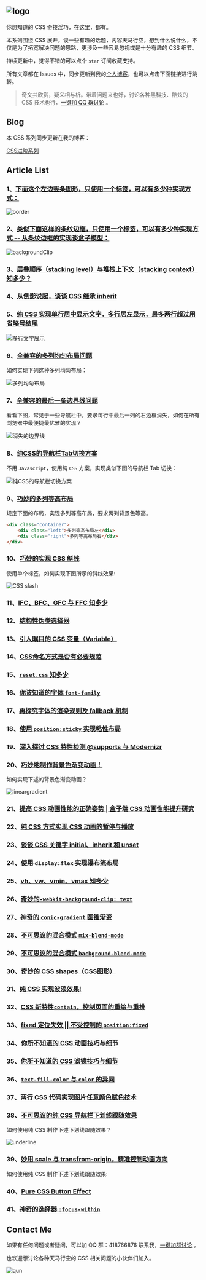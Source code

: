 ## ![logo](https://github.com/chokcoco/iCSS/blob/master/logo.jpg?raw=true)

你想知道的 CSS 奇技淫巧，在这里，都有。

本系列围绕 CSS 展开，谈一些有趣的话题，内容天马行空，想到什么说什么，不仅是为了拓宽解决问题的思路，更涉及一些容易忽视或是十分有趣的 CSS 细节。

持续更新中，觉得不错的可以点个 `star` 订阅收藏支持。

所有文章都在 Issues 中，同步更新到我的[个人博客](http://www.cnblogs.com/coco1s/)，也可以点击下面链接进行跳转。

> 奇文共欣赏，疑义相与析。带着问题来也好，讨论各种黑科技、酷炫的 CSS 技术也行，[一键加 QQ 群讨论](//shang.qq.com/wpa/qunwpa?idkey=318940c0ae56f4556447291fb2fc6147a7b1760487c49c1e3410c377d946fc5a) 。

## Blog

本 CSS 系列同步更新在我的博客：

[CSS进阶系列](http://www.cnblogs.com/coco1s/category/833837.html)

## Article List

### 1、[下面这个左边竖条图形，只使用一个标签，可以有多少种实现方式：](https://github.com/chokcoco/iCSS/issues/1)

![border](http://images.cnblogs.com/cnblogs_com/coco1s/881614/o_border.png)

### 2、[类似下面这样的条纹边框，只使用一个标签，可以有多少种实现方式 -- 从条纹边框的实现谈盒子模型：](https://github.com/chokcoco/iCSS/issues/1)

![backgroundClip](http://images.cnblogs.com/cnblogs_com/coco1s/881614/o_backgroundClip.png)

### 3、[层叠顺序（stacking level）与堆栈上下文（stacking context）知多少？](https://github.com/chokcoco/iCSS/issues/1)

### 4、[从倒影说起，谈谈 CSS 继承 inherit](https://github.com/chokcoco/iCSS/issues/1)

### 5、[纯 CSS 实现单行居中显示文字，多行居左显示，最多两行超过用省略号结尾](https://github.com/chokcoco/iCSS/issues/1)

![多行文字展示](http://images.cnblogs.com/cnblogs_com/coco1s/881614/o_center.png)

### 6、[全兼容的多列均匀布局问题](https://github.com/chokcoco/iCSS/issues/2)

如何实现下列这种多列均匀布局：

![多列均匀布局](http://images2015.cnblogs.com/blog/608782/201607/608782-20160713180644092-236763328.png)

### 7、[全兼容的最后一条边界线问题](https://github.com/chokcoco/iCSS/issues/2)

看看下图，常见于一些导航栏中，要求每行中最后一列的右边框消失，如何在所有浏览器中最便捷最优雅的实现？

![消失的边界线](http://images.cnblogs.com/cnblogs_com/coco1s/881614/o_disappear.png)

### 8、[纯CSS的导航栏Tab切换方案](https://github.com/chokcoco/iCSS/issues/2)

不用 `Javascript`，使用纯 `CSS` 方案，实现类似下图的导航栏 Tab 切换：

![纯CSS的导航栏切换方案](http://images2015.cnblogs.com/blog/608782/201610/608782-20161013103036328-1395095905.gif)

### 9、[巧妙的多列等高布局](https://github.com/chokcoco/iCSS/issues/2)

规定下面的布局，实现多列等高布局，要求两列背景色等高。

``` HTML
<div class="container">
    <div class="left">多列等高布局左</div> 
    <div class="right">多列等高布局右</div>
</div>
```

### 10、[巧妙的实现 CSS 斜线](https://github.com/chokcoco/iCSS/issues/2)

使用单个标签，如何实现下图所示的斜线效果:

![CSS slash](http://images2015.cnblogs.com/blog/608782/201611/608782-20161103132531986-482520887.png)

### 11、[IFC、BFC、GFC 与 FFC 知多少](https://github.com/chokcoco/iCSS/issues/5)

### 12、[结构性伪类选择器](https://github.com/chokcoco/iCSS/issues/5)

### 13、[引人瞩目的 CSS 变量（Variable）](https://github.com/chokcoco/iCSS/issues/5)

### 14、[CSS命名方式是否有必要规范](https://github.com/chokcoco/iCSS/issues/5)

### 15、[`reset.css` 知多少 ](https://github.com/chokcoco/iCSS/issues/5)

### 16、[你该知道的字体 `font-family`](https://github.com/chokcoco/iCSS/issues/6)

### 17、[再探究字体的渲染规则及 fallback 机制](https://github.com/chokcoco/iCSS/issues/7)

### 18、[使用 `position:sticky` 实现粘性布局](https://github.com/chokcoco/iCSS/issues/8)

### 19、[深入探讨 CSS 特性检测 @supports 与 Modernizr](https://github.com/chokcoco/iCSS/issues/9)

### 20、[巧妙地制作背景色渐变动画！](https://github.com/chokcoco/iCSS/issues/10)

如何实现下述的背景色渐变动画？

![lineargradient](https://cloud.githubusercontent.com/assets/8554143/24186346/d984600a-0f12-11e7-8220-dc9a6c04b7ef.gif)

### 21、[提高 CSS 动画性能的正确姿势 | 盒子端 CSS 动画性能提升研究](https://github.com/chokcoco/iCSS/issues/11)

### 22、[纯 CSS 方式实现 CSS 动画的暂停与播放](https://github.com/chokcoco/iCSS/issues/12)

### 23、[谈谈 CSS 关键字 initial、inherit 和 unset](https://github.com/chokcoco/iCSS/issues/13)

### 24、~~使用 `display:flex` 实现瀑布流布局~~

### 25、[vh、vw、vmin、vmax 知多少](https://github.com/chokcoco/iCSS/issues/15)

### 26、[奇妙的`-webkit-background-clip: text`](https://github.com/chokcoco/iCSS/issues/14)

### 27、[神奇的 `conic-gradient` 圆锥渐变](https://github.com/chokcoco/iCSS/issues/19)

### 28、[不可思议的混合模式 `mix-blend-mode` ](https://github.com/chokcoco/iCSS/issues/16)

### 29、[不可思议的混合模式 `background-blend-mode`](https://github.com/chokcoco/iCSS/issues/31)

### 30、[奇妙的 CSS shapes（CSS图形）](https://github.com/chokcoco/iCSS/issues/18)

### 31、[纯 CSS 实现波浪效果!](https://github.com/chokcoco/iCSS/issues/22)

### 32、[CSS 新特性`contain`，控制页面的重绘与重排](https://github.com/chokcoco/iCSS/issues/23)

### 33、[fixed 定位失效 || 不受控制的 `position:fixed`](https://github.com/chokcoco/iCSS/issues/24)

### 34、[你所不知道的 CSS 动画技巧与细节](https://github.com/chokcoco/iCSS/issues/27)

### 35、[你所不知道的 CSS 滤镜技巧与细节](https://github.com/chokcoco/iCSS/issues/30)

### 36、[`text-fill-color` 与 `color` 的异同](https://github.com/chokcoco/iCSS/issues/17)

### 37、[两行 CSS 代码实现图片任意颜色赋色技术](https://github.com/chokcoco/iCSS/issues/32)

### 38、[不可思议的纯 CSS 导航栏下划线跟随效果](https://github.com/chokcoco/iCSS/issues/33)

如何使用纯 CSS 制作下述下划线跟随效果？

![underline](https://user-images.githubusercontent.com/8554143/37917279-8f6fd236-3150-11e8-8b8d-fca96d1d6001.gif)

### 39、[妙用 scale 与 transfrom-origin，精准控制动画方向](https://github.com/chokcoco/iCSS/issues/34)

如何使用纯 CSS 制作下述下划线跟随效果:

### 40、[Pure CSS Button Effect](//codepen.io/Chokcoco/pen/MGPwLg)

### 41、[神奇的选择器 `:focus-within`](https://github.com/chokcoco/iCSS/issues/35)

## Contact Me

如果有任何问题或者疑问，可以加 QQ 群：418766876 联系我，[一键加群讨论](//shang.qq.com/wpa/qunwpa?idkey=318940c0ae56f4556447291fb2fc6147a7b1760487c49c1e3410c377d946fc5a) 。

也欢迎想讨论各种天马行空的 CSS 相关问题的小伙伴们加入。

![qun](https://github.com/chokcoco/iCSS/blob/master/qqqun.png)

